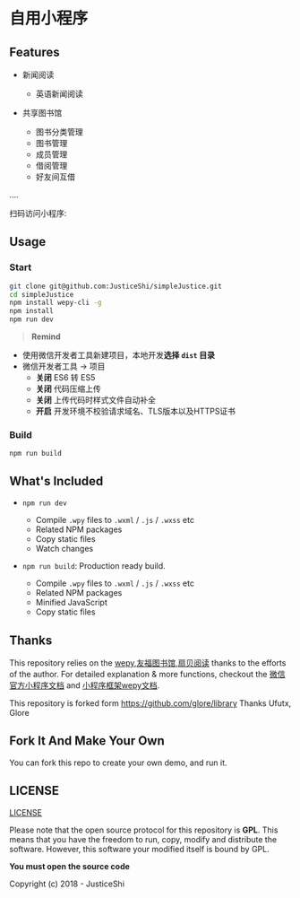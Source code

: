 # 自用小程序

## Features

* 新闻阅读
  - 英语新闻阅读

* 共享图书馆
  - 图书分类管理
  - 图书管理
  - 成员管理
  - 借阅管理
  - 好友间互借


....


扫码访问小程序:



## Usage

### Start

``` bash
git clone git@github.com:JusticeShi/simpleJustice.git
cd simpleJustice
npm install wepy-cli -g
npm install
npm run dev
```

> **Remind**

- 使用微信开发者工具新建项目，本地开发**选择 `dist` 目录**
- 微信开发者工具 -> 项目
  - **关闭** ES6 转 ES5
  - **关闭** 代码压缩上传
  - **关闭** 上传代码时样式文件自动补全
  - **开启** 开发环境不校验请求域名、TLS版本以及HTTPS证书


### Build
```
npm run build
```


## What's Included

- `npm run dev`
  - Compile `.wpy` files to `.wxml` / `.js` / `.wxss` etc
  - Related NPM packages
  - Copy static files
  - Watch changes

- `npm run build`: Production ready build.
  - Compile `.wpy` files to `.wxml` / `.js` / `.wxss` etc
  - Related NPM packages
  - Minified JavaScript
  - Copy static files



## Thanks


This repository relies on the [wepy](https://github.com/wepyjs/wepy),[友福图书馆](https://github.com/glore/library),[扇贝阅读](https://github.com/yshkk/shanbay-mina) thanks to the efforts of the author.
For detailed explanation & more functions, checkout the [微信官方小程序文档](https://mp.weixin.qq.com/debug/wxadoc/dev/api/) and [小程序框架wepy文档](https://wepyjs.github.io/wepy/).

This repository is forked form https://github.com/glore/library  Thanks  Ufutx, Glore

## Fork It And Make Your Own

You can fork this repo to create your own demo, and run it.



## LICENSE

[LICENSE](https://github.com/glore/library/LICENSE)

Please note that the open source protocol for this repository is **GPL**. This means that you have the freedom to run, copy, modify and distribute the software. However, this software your modified itself is bound by GPL.

**You must open the source code**

Copyright (c) 2018 - JusticeShi
